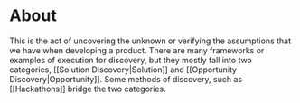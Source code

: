 # About
This is the act of uncovering the unknown or verifying the assumptions that we have when developing a product. There are many frameworks or examples of execution for discovery, but they mostly fall into two categories, [[Solution Discovery|Solution]] and [[Opportunity Discovery|Opportunity]]. Some methods of discovery, such as [[Hackathons]] bridge the two categories.